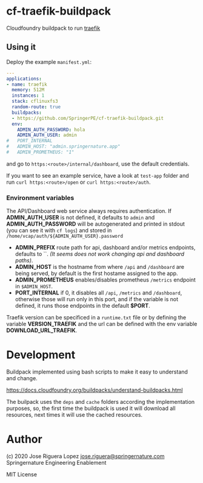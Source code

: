 # cf-traefik-buildpack

Cloudfoundry buildpack to run [traefik](https://docs.traefik.io/)

## Using it

Deploy the example `manifest.yml`: 

```manifest.yml
---
applications:
- name: traefik
  memory: 512M
  instances: 1
  stack: cflinuxfs3
  random-route: true
  buildpacks:
  - https://github.com/SpringerPE/cf-traefik-buildpack.git
  env:
    ADMIN_AUTH_PASSWORD: hola
    ADMIN_AUTH_USER: admin
#   PORT_INTERNAL
#   ADMIN_HOST: "admin.springernature.app"
#   ADMIN_PROMETHEUS: "1"
```

and go to `https:<route>/internal/dashboard`, use the default credentials.

If you want to see an example service, have a look at `test-app` folder and
run `curl https:<route>/open` or `curl https:<route>/auth`.


### Environment variables

The API/Dashboard web service always requires authentication. If **ADMIN_AUTH_USER** is not defined,
it defaults to `admin` and **ADMIN_AUTH_PASSWORD** will be autogenerated and printed
in stdout (you can see it with `cf logs`) and stored in
`/home/vcap/auth/${ADMIN_AUTH_USER}.password`

* **ADMIN_PREFIX** route path for api, dashboard and/or metrics endpoints, defaults to ``.
*(It seems does not work changing api and dashboard paths)*.
* **ADMIN_HOST** is the hostname from where `/api` and `/dashboard` are being served, by
default is the first hostame assigned to the app.
* **ADMIN_PROMETHEUS** enables/disables prometheus `/metrics` endpoint in `$ADMIN_HOST`.
* **PORT_INTERNAL** if 0, it disables all `/api`, `/metrics` and `/dashboard`, 
otherwise those will run only in this port, and if the variable is not defined,
it runs those endpoints in the default **$PORT**.

Traefik version can be specificed in a `runtime.txt` file or by defining the variable
**VERSION_TRAEFIK** and the url can be defined with the env variable **DOWNLOAD_URL_TRAEFIK**.

# Development

Buildpack implemented using bash scripts to make it easy to understand and change.

https://docs.cloudfoundry.org/buildpacks/understand-buildpacks.html

The builpack uses the `deps` and `cache` folders according the implementation purposes,
so, the first time the buildpack is used it will download all resources, next times 
it will use the cached resources.


# Author

(c) 2020 Jose Riguera Lopez  <jose.riguera@springernature.com>
Springernature Engineering Enablement

MIT License
